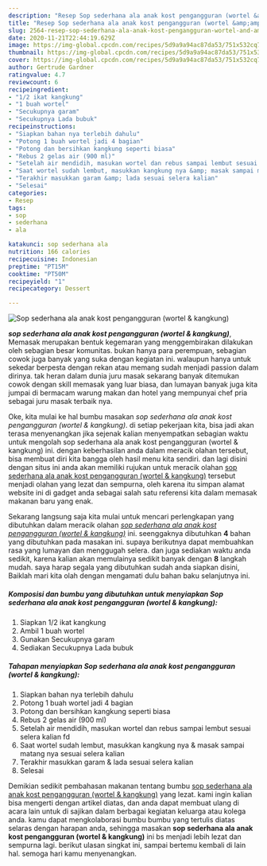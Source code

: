 ```yaml
---
description: "Resep Sop sederhana ala anak kost pengangguran (wortel &amp;amp; kangkung) Lezat"
title: "Resep Sop sederhana ala anak kost pengangguran (wortel &amp;amp; kangkung) Lezat"
slug: 2564-resep-sop-sederhana-ala-anak-kost-pengangguran-wortel-and-amp-kangkung-lezat
date: 2020-11-21T22:44:19.629Z
image: https://img-global.cpcdn.com/recipes/5d9a9a94ac87da53/751x532cq70/sop-sederhana-ala-anak-kost-pengangguran-wortel-kangkung-foto-resep-utama.jpg
thumbnail: https://img-global.cpcdn.com/recipes/5d9a9a94ac87da53/751x532cq70/sop-sederhana-ala-anak-kost-pengangguran-wortel-kangkung-foto-resep-utama.jpg
cover: https://img-global.cpcdn.com/recipes/5d9a9a94ac87da53/751x532cq70/sop-sederhana-ala-anak-kost-pengangguran-wortel-kangkung-foto-resep-utama.jpg
author: Gertrude Gardner
ratingvalue: 4.7
reviewcount: 6
recipeingredient:
- "1/2 ikat kangkung"
- "1 buah wortel"
- "Secukupnya garam"
- "Secukupnya Lada bubuk"
recipeinstructions:
- "Siapkan bahan nya terlebih dahulu"
- "Potong 1 buah wortel jadi 4 bagian"
- "Potong dan bersihkan kangkung seperti biasa"
- "Rebus 2 gelas air (900 ml)"
- "Setelah air mendidih, masukan wortel dan rebus sampai lembut sesuai selera kalian fd"
- "Saat wortel sudah lembut, masukkan kangkung nya &amp; masak sampai matang nya sesuai selera kalian"
- "Terakhir masukkan garam &amp; lada sesuai selera kalian"
- "Selesai"
categories:
- Resep
tags:
- sop
- sederhana
- ala

katakunci: sop sederhana ala 
nutrition: 166 calories
recipecuisine: Indonesian
preptime: "PT15M"
cooktime: "PT50M"
recipeyield: "1"
recipecategory: Dessert

---
```



![Sop sederhana ala anak kost pengangguran (wortel &amp; kangkung)](https://img-global.cpcdn.com/recipes/5d9a9a94ac87da53/751x532cq70/sop-sederhana-ala-anak-kost-pengangguran-wortel-kangkung-foto-resep-utama.jpg)

<b><i>sop sederhana ala anak kost pengangguran (wortel &amp; kangkung)</i></b>, Memasak merupakan bentuk kegemaran yang menggembirakan dilakukan oleh sebagian besar komunitas. bukan hanya para perempuan, sebagian cowok juga banyak yang suka dengan kegiatan ini. walaupun hanya untuk sekedar berpesta dengan rekan atau memang sudah menjadi passion dalam dirinya. tak heran dalam dunia juru masak sekarang banyak ditemukan cowok dengan skill memasak yang luar biasa, dan lumayan banyak juga kita jumpai di bermacam warung makan dan hotel yang mempunyai chef pria sebagai juru masak terbaik nya.



Oke, kita mulai ke hal bumbu masakan <i>sop sederhana ala anak kost pengangguran (wortel &amp; kangkung)</i>. di setiap pekerjaan kita, bisa jadi akan terasa menyenangkan jika sejenak kalian menyempatkan sebagian waktu untuk mengolah sop sederhana ala anak kost pengangguran (wortel &amp; kangkung) ini. dengan keberhasilan anda dalam meracik olahan tersebut, bisa membuat diri kita bangga oleh hasil menu kita sendiri. dan lagi disini dengan situs ini anda akan memiliki rujukan untuk meracik olahan <u>sop sederhana ala anak kost pengangguran (wortel &amp; kangkung)</u> tersebut menjadi olahan yang lezat dan sempurna, oleh karena itu simpan alamat website ini di gadget anda sebagai salah satu referensi kita dalam memasak makanan baru yang enak.


Sekarang langsung saja kita mulai untuk mencari perlengkapan yang dibutuhkan dalam meracik olahan <u><i>sop sederhana ala anak kost pengangguran (wortel &amp; kangkung)</i></u> ini. seenggaknya dibutuhkan <b>4</b> bahan yang dibutuhkan pada masakan ini. supaya berikutnya dapat membuahkan rasa yang lumayan dan menggugah selera. dan juga sediakan waktu anda sedikit, karena kalian akan memulainya sedikit banyak dengan <b>8</b> langkah mudah. saya harap segala yang dibutuhkan sudah anda siapkan disini, Baiklah mari kita olah dengan mengamati dulu bahan baku selanjutnya ini.

<!--inarticleads1-->

##### Komposisi dan bumbu yang dibutuhkan untuk menyiapkan Sop sederhana ala anak kost pengangguran (wortel &amp; kangkung):

1. Siapkan 1/2 ikat kangkung
1. Ambil 1 buah wortel
1. Gunakan Secukupnya garam
1. Sediakan Secukupnya Lada bubuk




<!--inarticleads2-->

##### Tahapan menyiapkan Sop sederhana ala anak kost pengangguran (wortel &amp; kangkung):

1. Siapkan bahan nya terlebih dahulu
1. Potong 1 buah wortel jadi 4 bagian
1. Potong dan bersihkan kangkung seperti biasa
1. Rebus 2 gelas air (900 ml)
1. Setelah air mendidih, masukan wortel dan rebus sampai lembut sesuai selera kalian fd
1. Saat wortel sudah lembut, masukkan kangkung nya &amp; masak sampai matang nya sesuai selera kalian
1. Terakhir masukkan garam &amp; lada sesuai selera kalian
1. Selesai




Demikian sedikit pembahasan makanan tentang bumbu <u>sop sederhana ala anak kost pengangguran (wortel &amp; kangkung)</u> yang lezat. kami ingin kalian bisa mengerti dengan artikel diatas, dan anda dapat membuat ulang di acara lain untuk di sajikan dalam berbagai kegiatan keluarga atau kolega anda. kamu dapat mengkolaborasi bumbu bumbu yang tertulis diatas selaras dengan harapan anda, sehingga masakan <b>sop sederhana ala anak kost pengangguran (wortel &amp; kangkung)</b> ini bs menjadi lebih lezat dan sempurna lagi. berikut ulasan singkat ini, sampai bertemu kembali di lain hal. semoga hari kamu menyenangkan.
